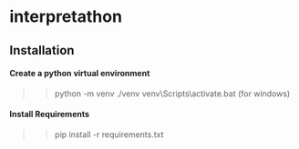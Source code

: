 # interpretathon


## Installation

#### Create a python virtual environment

>> python -m venv ./venv
>> venv\Scripts\activate.bat   (for windows)

#### Install Requirements

>> pip install -r requirements.txt